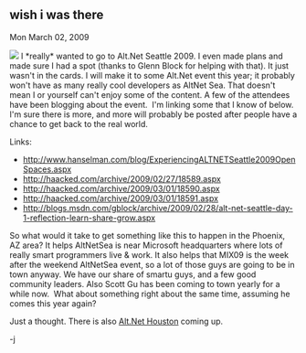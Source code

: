 
wish i was there
----------------

Mon March 02, 2009

![](/blog/image.axd?picture=2009%2f3%2fRWS2-Big.jpg) I \*really\* wanted
to go to Alt.Net Seattle 2009. I even made plans and made sure I had a
spot (thanks to Glenn Block for helping with that). It just wasn't in
the cards. I will make it to some Alt.Net event this year; it probably
won't have as many really cool developers as AltNet Sea. That doesn't
mean I or yourself can't enjoy some of the content. A few of the
attendees have been blogging about the event.  I'm linking some that I
know of below. I'm sure there is more, and more will probably be posted
after people have a chance to get back to the real world.

Links:

-   <http://www.hanselman.com/blog/ExperiencingALTNETSeattle2009OpenSpaces.aspx> 
-   <http://haacked.com/archive/2009/02/27/18589.aspx>
-   <http://haacked.com/archive/2009/03/01/18590.aspx>
-   <http://haacked.com/archive/2009/03/01/18591.aspx>
-   <http://blogs.msdn.com/gblock/archive/2009/02/28/alt-net-seattle-day-1-reflection-learn-share-grow.aspx>

So what would it take to get something like this to happen in the
Phoenix, AZ area? It helps AltNetSea is near Microsoft headquarters
where lots of really smart programmers live & work. It also helps that
MIX09 is the week after the weekend AltNetSea event, so a lot of those
guys are going to be in town anyway. We have our share of smartu guys,
and a few good community leaders. Also Scott Gu has been coming to town
yearly for a while now.  What about something right about the same time,
assuming he comes this year again?

Just a thought. There is also [Alt.Net
Houston](http://houston.altnetconf.com/home) coming up.

-j
